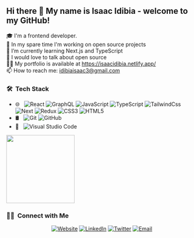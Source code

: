 ## Hi there 👋 My name is Isaac Idibia - welcome to my GitHub!



🎓 I'm a frontend developer.   
🔭 In my spare time I'm working on open source projects   
🌱 I’m currently learning Next.js  and TypeScript   
💬 I would love to talk about open source    
👨‍💻 My portfolio is available at https://isaacidibia.netlify.app/  
📫 How to reach me: idibiaisaac3@gmail.com    





<h3> 🛠 &nbsp;Tech Stack</h3>

- 🌐 &nbsp;
  ![React](https://img.shields.io/badge/-React-333333?style=flat&logo=react)
  ![GraphQL](https://img.shields.io/badge/-GraphQL-333333?style=flat&logo=graphql)
  ![JavaScript](https://img.shields.io/badge/-JavaScript-333333?style=flat&logo=javascript)
  ![TypeScript](https://img.shields.io/badge/-TypeScript-333333?style=flat&logo=typescript)
  ![TailwindCss](https://img.shields.io/badge/-TailWindCss-333333?style=flat&logo=tailwindcss&logoColor=007FFF)
  ![Next](https://img.shields.io/badge/-Next-333333?style=next&logoColor=007FFF)
  ![Redux](https://img.shields.io/badge/-redux-333333?style=flat&logo=redux)
  ![CSS3](https://img.shields.io/badge/-CSS-333333?style=flat&logo=CSS3&logoColor=1572B6)
  ![HTML5](https://img.shields.io/badge/-HTML5-333333?style=flat&logo=HTML5)
- 🛢 &nbsp;
  ![Git](https://img.shields.io/badge/-Git-333333?style=flat&logo=git)
  ![GitHub](https://img.shields.io/badge/-GitHub-333333?style=flat&logo=github)
- 🔧 &nbsp;
  ![Visual Studio Code](https://img.shields.io/badge/-Visual%20Studio%20Code-333333?style=flat&logo=visual-studio-code&logoColor=007ACC)
  <br/>

<a href="https://github.com/HiZeek/">
  <img height="180em" src="https://github-readme-stats.vercel.app/api?username=HiZeek&theme=buefy&show_icons=true" />
</a>

<br/>

<h3> 🤝🏻 &nbsp;Connect with Me </h3>

<p align="center">
<a href="https://isaacidibia.netlify.app/"><img alt="Website" src="https://img.shields.io/badge/zeektech.com.ng/isaacidibia-blue?style=flat-square&logo=google-chrome"></a>
<a href="https://www.linkedin.com/in/isaac-idibia/"><img alt="LinkedIn" src="https://img.shields.io/badge/LinkedIn-Isaac%20Idibia-blue?style=flat-square&logo=linkedin"></a>
<a href="https://twitter.com/isaacidibia"><img alt="Twitter" src="https://img.shields.io/badge/Twitter-isaacidibia-blue?style=flat-square&logo=twitter"></a>
<a href="mailto:idibiaisaac3@gmail.com"><img alt="Email" src="https://img.shields.io/badge/Email-idibiaisaac3@gmail.com-blue?style=flat-square&logo=gmail"></a>
</p>
